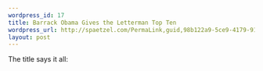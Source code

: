```yaml
--- 
wordpress_id: 17
title: Barrack Obama Gives the Letterman Top Ten
wordpress_url: http://spaetzel.com/PermaLink,guid,98b122a9-5ce9-4179-91af-d683c957b07d.aspx
layout: post
---
```

<p>
        The title says it all:
        </p>
        <div class="wlWriterSmartContent" id="scid:5737277B-5D6D-4f48-ABFC-DD9C333F4C5D:8e367fa2-c08b-4c6a-a15a-00570ce42ac8" style="padding-right: 0px; display: inline; padding-left: 0px; padding-bottom: 0px; margin: 0px; padding-top: 0px">
        <div id="359254f5-3aea-4ef2-9e76-1a76238888cb" style="margin: 0px; padding: 0px; display: inline;">
        <div><a href="http://www.youtube.com/watch?v=rOWlpvOPKXc&amp;rel=1" target="_new"><img src="http://spaetzel.com/content/binary/WindowsLiveWriter/BarrackObamaGivestheLettermanTopTen_BDF7/video65b5812c32c1.jpg" galleryimg="no" onload="var downlevelDiv = document.getElementById('359254f5-3aea-4ef2-9e76-1a76238888cb'); downlevelDiv.innerHTML = &quot;&lt;div&gt;&lt;object width=\&quot;425\&quot; height=\&quot;350\&quot;&gt;&lt;param name=\&quot;movie\&quot; value=\&quot;http://www.youtube.com/v/rOWlpvOPKXc&amp;rel=1\&quot;&gt;&lt;\/param&gt;&lt;param name=\&quot;wmode\&quot; value=\&quot;transparent\&quot;&gt;&lt;\/param&gt;&lt;embed src=\&quot;http://www.youtube.com/v/rOWlpvOPKXc&amp;rel=1\&quot; type=\&quot;application/x-shockwave-flash\&quot; wmode=\&quot;transparent\&quot; width=\&quot;425\&quot; height=\&quot;350\&quot;&gt;&lt;\/embed&gt;&lt;\/object&gt;&lt;\/div&gt;&quot;;" alt=""></a>
        </div>
        </div>
        </div>
        <img width="0" height="0" src="http://spaetzel.com/aggbug.ashx?id=98b122a9-5ce9-4179-91af-d683c957b07d" />

